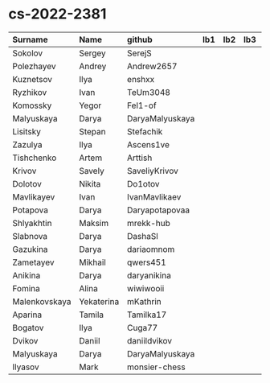 # cs-2022-2381

| Surname       | Name       | github          | lb1   | lb2   | lb3   | cw   |
|:--------------|:-----------|:----------------|:------|:------|:------|:-----|
| Sokolov       | Sergey     | SerejS          |       |       |       |      |
| Polezhayev    | Andrey     | Andrew2657      |       |       |       |      |
| Kuznetsov     | Ilya       | enshxx          |       |       |       |      |
| Ryzhikov      | Ivan       | TeUm3048        |       |       |       |      |
| Komossky      | Yegor      | Fel1-of         |       |       |       |      |
| Malyuskaya    | Darya      | DaryaMalyuskaya |       |       |       |      |
| Lisitsky      | Stepan     | Stefachik       |       |       |       |      |
| Zazulya       | Ilya       | Ascens1ve       |       |       |       |      |
| Tishchenko    | Artem      | Arttish         |       |       |       |      |
| Krivov        | Savely     | SaveliyKrivov   |       |       |       |      |
| Dolotov       | Nikita     | Do1otov         |       |       |       |      |
| Mavlikayev    | Ivan       | IvanMavlikaev   |       |       |       |      |
| Potapova      | Darya      | Daryapotapovaa  |       |       |       |      |
| Shlyakhtin    | Maksim     | mrekk-hub       |       |       |       |      |
| Slabnova      | Darya      | DashaSl         |       |       |       |      |
| Gazukina      | Darya      | dariaomnom      |       |       |       |      |
| Zametayev     | Mikhail    | qwers451        |       |       |       |      |
| Anikina       | Darya      | daryanikina     |       |       |       |      |
| Fomina        | Alina      | wiwiwooii       |       |       |       |      |
| Malenkovskaya | Yekaterina | mKathrin        |       |       |       |      |
| Aparina       | Tamila     | Tamilka17       |       |       |       |      |
| Bogatov       | Ilya       | Cuga77          |       |       |       |      |
| Dvikov        | Daniil     | daniildvikov    |       |       |       |      |
| Malyuskaya    | Darya      | DaryaMalyuskaya |       |       |       |      |
| Ilyasov       | Mark       | monsier-chess   |       |       |       |      |
